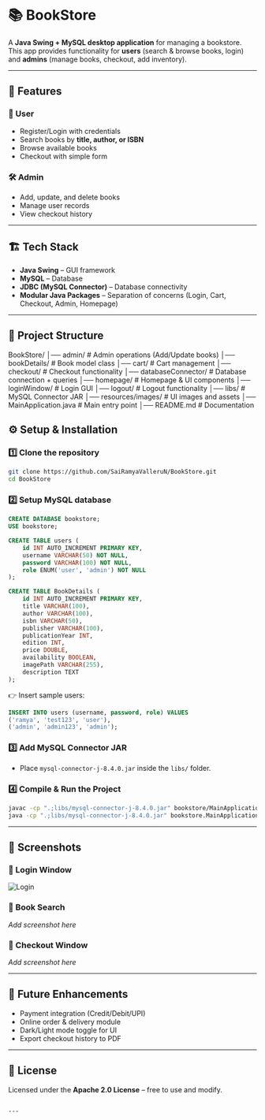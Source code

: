 # 📚 BookStore

A **Java Swing + MySQL desktop application** for managing a bookstore.  
This app provides functionality for **users** (search & browse books, login) and **admins** (manage books, checkout, add inventory).

---

## 🚀 Features

### 👤 User
- Register/Login with credentials  
- Search books by **title, author, or ISBN**  
- Browse available books  
- Checkout with simple form  

### 🛠️ Admin
- Add, update, and delete books  
- Manage user records  
- View checkout history  

---

## 🏗️ Tech Stack
- **Java Swing** – GUI framework  
- **MySQL** – Database  
- **JDBC (MySQL Connector)** – Database connectivity  
- **Modular Java Packages** – Separation of concerns (Login, Cart, Checkout, Admin, Homepage)  

---

## 📂 Project Structure
BookStore/
│── admin/                # Admin operations (Add/Update books)
│── bookDetails/          # Book model class
│── cart/                 # Cart management
│── checkout/             # Checkout functionality
│── databaseConnector/    # Database connection + queries
│── homepage/             # Homepage & UI components
│── loginWindow/          # Login GUI
│── logout/               # Logout functionality
│── libs/                 # MySQL Connector JAR
│── resources/images/     # UI images and assets
│── MainApplication.java  # Main entry point
│── README.md             # Documentation

## ⚙️ Setup & Installation  

### 1️⃣ Clone the repository  
```bash
git clone https://github.com/SaiRamyaValleruN/BookStore.git
cd BookStore
````

### 2️⃣ Setup MySQL database

```sql
CREATE DATABASE bookstore;
USE bookstore;

CREATE TABLE users (
    id INT AUTO_INCREMENT PRIMARY KEY,
    username VARCHAR(50) NOT NULL,
    password VARCHAR(100) NOT NULL,
    role ENUM('user', 'admin') NOT NULL
);

CREATE TABLE BookDetails (
    id INT AUTO_INCREMENT PRIMARY KEY,
    title VARCHAR(100),
    author VARCHAR(100),
    isbn VARCHAR(50),
    publisher VARCHAR(100),
    publicationYear INT,
    edition INT,
    price DOUBLE,
    availability BOOLEAN,
    imagePath VARCHAR(255),
    description TEXT
);
```

👉 Insert sample users:

```sql
INSERT INTO users (username, password, role) VALUES
('ramya', 'test123', 'user'),
('admin', 'admin123', 'admin');
```

### 3️⃣ Add MySQL Connector JAR

* Place `mysql-connector-j-8.4.0.jar` inside the `libs/` folder.

### 4️⃣ Compile & Run the Project

```bash
javac -cp ".;libs/mysql-connector-j-8.4.0.jar" bookstore/MainApplication.java
java -cp ".;libs/mysql-connector-j-8.4.0.jar" bookstore.MainApplication
```

---

## 🎯 Screenshots

### 🔑 Login Window

![Login](resources/images/BookStore.jpg)

### 📖 Book Search

*Add screenshot here*

### 🛒 Checkout Window

*Add screenshot here*

---

## 🔮 Future Enhancements

* Payment integration (Credit/Debit/UPI)
* Online order & delivery module
* Dark/Light mode toggle for UI
* Export checkout history to PDF

---

## 📜 License

Licensed under the **Apache 2.0 License** – free to use and modify.

```

---

